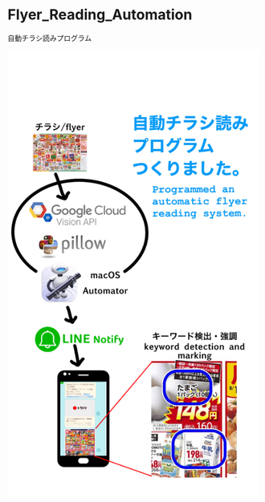 # Flyer_Reading_Automation
自動チラシ読みプログラム
<p>
  <img src="Attached File/description.JPG" alt="description.JPG" width="500">
</p>
